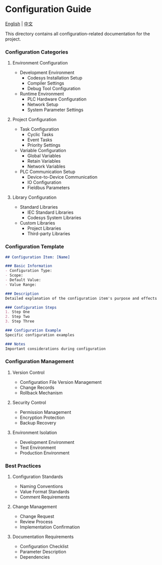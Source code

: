 # Configuration Guide

[English](./README_EN.md) | [中文](./README_CN.md)

This directory contains all configuration-related documentation for the project.

### Configuration Categories
1. Environment Configuration
   - Development Environment
     * Codesys Installation Setup
     * Compiler Settings
     * Debug Tool Configuration
   - Runtime Environment
     * PLC Hardware Configuration
     * Network Setup
     * System Parameter Settings

2. Project Configuration
   - Task Configuration
     * Cyclic Tasks
     * Event Tasks
     * Priority Settings
   - Variable Configuration
     * Global Variables
     * Retain Variables
     * Network Variables
   - PLC Communication Setup
     * Device-to-Device Communication
     * IO Configuration
     * Fieldbus Parameters

3. Library Configuration
   - Standard Libraries
     * IEC Standard Libraries
     * Codesys System Libraries
   - Custom Libraries
     * Project Libraries
     * Third-party Libraries

### Configuration Template
```markdown
## Configuration Item: [Name]

### Basic Information
- Configuration Type:
- Scope:
- Default Value:
- Value Range:

### Description
Detailed explanation of the configuration item's purpose and effects

### Configuration Steps
1. Step One
2. Step Two
3. Step Three

### Configuration Example
Specific configuration examples

### Notes
Important considerations during configuration
```

### Configuration Management
1. Version Control
   - Configuration File Version Management
   - Change Records
   - Rollback Mechanism

2. Security Control
   - Permission Management
   - Encryption Protection
   - Backup Recovery

3. Environment Isolation
   - Development Environment
   - Test Environment
   - Production Environment

### Best Practices
1. Configuration Standards
   - Naming Conventions
   - Value Format Standards
   - Comment Requirements

2. Change Management
   - Change Request
   - Review Process
   - Implementation Confirmation

3. Documentation Requirements
   - Configuration Checklist
   - Parameter Description
   - Dependencies
